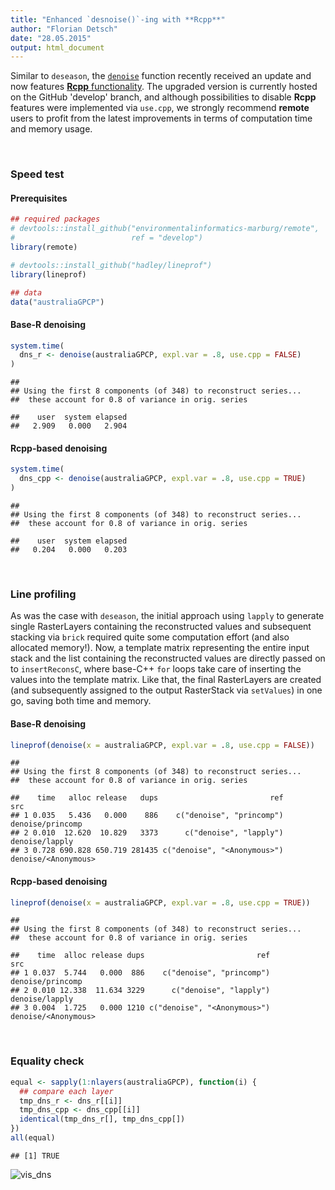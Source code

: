 ```yaml
---
title: "Enhanced `desnoise()`-ing with **Rcpp**"
author: "Florian Detsch"
date: "28.05.2015"
output: html_document
---
```




Similar to `deseason`, the [`denoise`](https://github.com/environmentalinformatics-marburg/remote/blob/master/R/denoise.R) function recently received an update and now features [**Rcpp** functionality](https://github.com/environmentalinformatics-marburg/remote/blob/develop/R/denoise.R). The upgraded version is currently hosted on the GitHub 'develop' branch, and although possibilities to disable **Rcpp** features were implemented via `use.cpp`, we strongly recommend **remote** users to profit from the latest improvements in terms of computation time and memory usage.  

<br>

### Speed test

#### Prerequisites


```r
## required packages
# devtools::install_github("environmentalinformatics-marburg/remote", 
#                          ref = "develop")
library(remote)

# devtools::install_github("hadley/lineprof")
library(lineprof)

## data
data("australiaGPCP")
```

#### Base-R denoising


```r
system.time(
  dns_r <- denoise(australiaGPCP, expl.var = .8, use.cpp = FALSE)
)
```

```
## 
## Using the first 8 components (of 348) to reconstruct series...
##  these account for 0.8 of variance in orig. series
```

```
##    user  system elapsed 
##   2.909   0.000   2.904
```

#### **Rcpp**-based denoising


```r
system.time(
  dns_cpp <- denoise(australiaGPCP, expl.var = .8, use.cpp = TRUE)
)
```

```
## 
## Using the first 8 components (of 348) to reconstruct series...
##  these account for 0.8 of variance in orig. series
```

```
##    user  system elapsed 
##   0.204   0.000   0.203
```

<br>

### Line profiling

As was the case with `deseason`, the initial approach using `lapply` to generate single RasterLayers containing the reconstructed values and subsequent stacking via `brick` required quite some computation effort (and also allocated memory!). Now, a template matrix representing the entire input stack and the list containing the reconstructed values are directly passed on to `insertReconsC`, where base-C++ `for` loops take care of inserting the values into the template matrix. Like that, the final RasterLayers are created (and subsequently assigned to the output RasterStack via `setValues`) in one go, saving both time and memory.

#### Base-R denoising


```r
lineprof(denoise(x = australiaGPCP, expl.var = .8, use.cpp = FALSE))
```

```
## 
## Using the first 8 components (of 348) to reconstruct series...
##  these account for 0.8 of variance in orig. series
```

```
##    time   alloc release   dups                         ref                 src
## 1 0.035   5.436   0.000    886    c("denoise", "princomp") denoise/princomp   
## 2 0.010  12.620  10.829   3373      c("denoise", "lapply") denoise/lapply     
## 3 0.728 690.828 650.719 281435 c("denoise", "<Anonymous>") denoise/<Anonymous>
```

#### **Rcpp**-based denoising


```r
lineprof(denoise(x = australiaGPCP, expl.var = .8, use.cpp = TRUE))
```

```
## 
## Using the first 8 components (of 348) to reconstruct series...
##  these account for 0.8 of variance in orig. series
```

```
##    time  alloc release dups                         ref                 src
## 1 0.037  5.744   0.000  886    c("denoise", "princomp") denoise/princomp   
## 2 0.010 12.338  11.634 3229      c("denoise", "lapply") denoise/lapply     
## 3 0.004  1.725   0.000 1210 c("denoise", "<Anonymous>") denoise/<Anonymous>
```

<br>

### Equality check


```r
equal <- sapply(1:nlayers(australiaGPCP), function(i) {
  ## compare each layer
  tmp_dns_r <- dns_r[[i]]
  tmp_dns_cpp <- dns_cpp[[i]]
  identical(tmp_dns_r[], tmp_dns_cpp[])
})
all(equal)
```

```
## [1] TRUE
```



![vis_dns](http://i.imgur.com/484EQtN.png)
